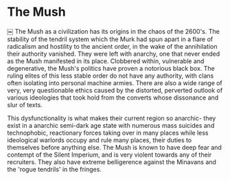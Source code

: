 # The Mush
￼
The Mush as a civilization has its origins in the chaos of the 2600's.  The stability of the tendril system which the Murk had spun apart in a flare of radicalism and hostility to the ancient order, in the wake of the annihilation their authority vanished.  They were left with anarchy, one that never ended as the Mush manifested in its place.  Clobbered within, vulnerable and degenerative, the Mush's politics have proven a notorious black box.  The ruling elites of this less stable order do not have any authority, with clans often isolating into personal machine armies.  There are also a wide range of very, very questionable ethics caused by the distorted, perverted outlook of various ideologies that took hold from the converts whose dissonance and slur of texts.  

This dysfunctionality is what makes their current region so anarchic- they exist in a anarchic semi-dark age state with numerous mass suicides and technophobic, reactionary forces taking over in many places while less ideological warlords occupy and rule many places, their duties to themselves before anything else.  The Mush is known to have deep fear and contempt of the Silent Imperium, and is very violent towards any of their recruiters.  They also have extreme belligerence against the Minavans and the 'rogue tendrils' in the fringes.
